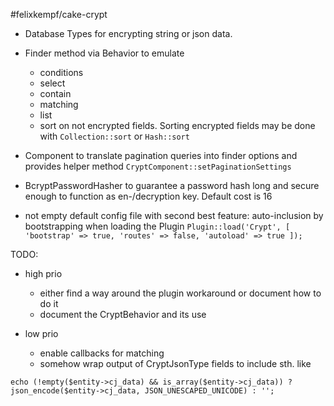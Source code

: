 #felixkempf/cake-crypt

- Database Types for encrypting string or json data.
- Finder method via Behavior to emulate
  - conditions
  - select
  - contain
  - matching
  - list
  - sort on not encrypted fields. Sorting encrypted fields may be done with `Collection::sort` or `Hash::sort`

- Component to translate pagination queries into finder options and provides helper method `CryptComponent::setPaginationSettings`
- BcryptPasswordHasher to guarantee a password hash long and secure enough to function as en-/decryption key. Default cost is 16
- not empty default config file with second best feature: auto-inclusion by bootstrapping when loading the Plugin
`Plugin::load('Crypt', [
    'bootstrap' => true,
    'routes' => false,
    'autoload' => true
]);`


TODO:
- high prio
  - either find a way around the plugin workaround or document how to do it
  - document the CryptBehavior and its use

- low prio
  - enable callbacks for matching
  - somehow wrap output of CryptJsonType fields to include sth. like

`echo (!empty($entity->cj_data) && is_array($entity->cj_data)) ? json_encode($entity->cj_data, JSON_UNESCAPED_UNICODE) : '';`

